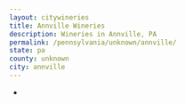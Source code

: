 ```yaml
---
layout: citywineries
title: Annville Wineries
description: Wineries in Annville, PA
permalink: /pennsylvania/unknown/annville/
state: pa
county: unknown
city: annville
---
```

-
